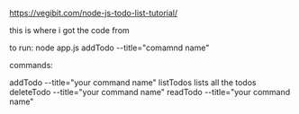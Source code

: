 https://vegibit.com/node-js-todo-list-tutorial/

this is where i got the code from

to run:
node app.js addTodo --title="comamnd name"

commands:

addTodo --title="your command name"
listTodos lists all the todos 
deleteTodo --title="your command name" 
readTodo --title="your command name"